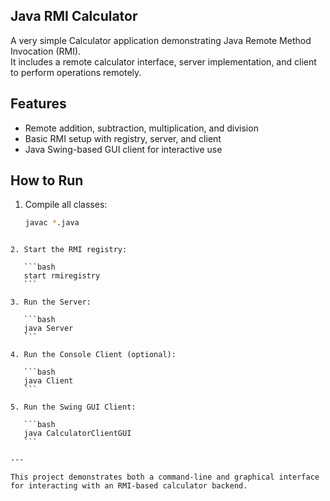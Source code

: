 ## Java RMI Calculator

A very simple Calculator application demonstrating Java Remote Method Invocation (RMI).  
It includes a remote calculator interface, server implementation, and client to perform operations remotely.

## Features

- Remote addition, subtraction, multiplication, and division
- Basic RMI setup with registry, server, and client
- Java Swing-based GUI client for interactive use

## How to Run

1. Compile all classes:
   ```bash
   javac *.java
````

2. Start the RMI registry:

   ```bash
   start rmiregistry
   ```

3. Run the Server:

   ```bash
   java Server
   ```

4. Run the Console Client (optional):

   ```bash
   java Client
   ```

5. Run the Swing GUI Client:

   ```bash
   java CalculatorClientGUI
   ```

---

This project demonstrates both a command-line and graphical interface for interacting with an RMI-based calculator backend.


